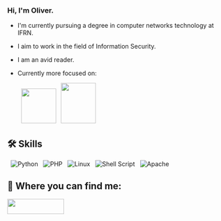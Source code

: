 ### Hi, I'm Oliver.

 - I'm currently pursuing a degree in computer networks technology at IFRN.
 - I aim to work in the field of Information Security.
 - I am an avid reader.
 - Currently more focused on:  
    
   &nbsp;&nbsp;<img width="80" height="80" src="https://cdn.jsdelivr.net/gh/devicons/devicon/icons/python/python-original-wordmark.svg" />
   &nbsp;&nbsp;<img width="80" height="93" src="https://cdn.jsdelivr.net/gh/devicons/devicon/icons/linux/linux-original.svg" />

## 🛠 Skills
   &nbsp;&nbsp;<img alt="Python" src="https://img.shields.io/badge/python-%2314354C.svg?style=for-the-badge&logo=python&logoColor=white"/>
   &nbsp;&nbsp;<img alt="PHP" src="https://img.shields.io/badge/php-%23777BB4.svg?style=for-the-badge&logo=php&logoColor=white"/>
   &nbsp;&nbsp;<img alt="Linux" src="https://img.shields.io/badge/Linux-FCC624?style=for-the-badge&logo=linux&logoColor=black">
   &nbsp;&nbsp;<img alt="Shell Script" src="https://img.shields.io/badge/shell_script-%23121011.svg?style=for-the-badge&logo=gnu-bash&logoColor=white"/>
   &nbsp;&nbsp;<img alt="Apache" src="https://img.shields.io/badge/apache-%23D42029.svg?style=for-the-badge&logo=apache&logoColor=white"/>
          
          
          

            
          

## 🔗 Where you can find me:
<a href="https://br.linkedin.com/in/oliver-calazans-28b52720b">
  <img width="130" height="35" src="https://img.shields.io/badge/linkedin-%230077B5.svg?style=for-the-badge&logo=linkedin&logoColor=white" />
</a>
